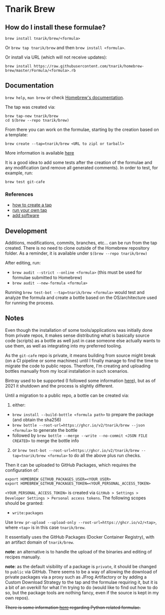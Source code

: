 # Tnarik Brew

## How do I install these formulae?
`brew install tnarik/brew/<formula>`

Or `brew tap tnarik/brew` and then `brew install <formula>`.

Or install via URL (which will not receive updates):

```
brew install https://raw.githubusercontent.com/tnarik/homebrew-brew/master/Formula/<formula>.rb
```

## Documentation
`brew help`, `man brew` or check [Homebrew's documentation](https://docs.brew.sh).


The tap was created via:

```
brew tap-new tnarik/brew
cd $(brew --repo tnarik/brew)
```

From there you can work on the formulae, starting by the creation based on a template:

```
brew create --tap=tnarik/brew <URL to zipl or tarball>
```

More information is available [here](https://docs.brew.sh/Formula-Cookbook)

It is a good idea to add some tests after the creation of the formulae and any modification (and remove all generated comments). In order to test, for example, run:

```
brew test git-cafe
```

### References

* [how to create a tap](https://docs.brew.sh/How-to-Create-and-Maintain-a-Tap)
* [run your own tap](https://publishing-project.rivendellweb.net/creating-and-running-your-own-homebrew-tap/)
* [add software](https://docs.brew.sh/Adding-Software-to-Homebrew)

## Development

Additions, modifications, commits, branches, etc... can be run from the tap created. There is no need to clone outside of the Homebrew repository folder. As a reminder, it is available under  `$(brew --repo tnarik/brew)`

After editing, run:

* `brew audit --strict --online <formula>` (this must be used for formulae submitted to Homebrew)
* `brew audit --new-formula <formula>`

Running `brew test-bot --tap=tnarik/brew <formula>` would test and analyze the formula <formula> and create a bottle based on the OS/architecture used for running the process.

## Notes

Even though the installation of some tools/applications was initially done from private repos, it makes sense distributing what is basically source code (scripts) as a bottle as well just in case someone else actually wants to use them, as well as integrating into my preferred tooling.

As the `git-cafe` repo is private, it means building from source might break (on a CI pipeline or some machines) until I finally manage to find the time to migrate the code to public repos. Therefore, I'm creating and uploading bottles manually from my local installation in such scenarios.

Bintray used to be supported (I followed some information [here](https://jonathanchang.org/blog/maintain-your-own-homebrew-repository-with-binary-bottles/)), but as of 2021 it shutdown and the process is slightly different.

Until a migration to a public repo, a bottle can be created via:

1. either:
  * `brew install --build-bottle <formula path>` to prepare the package (and obtain the sha256)
  * `brew bottle --root-url=https://ghcr.io/v2/tnarik/brew --json <formula>` to generate the bottle
  * followed by `brew bottle --merge --write --no-commit <JSON FILE CREATED>` to merge the bottle info
2. or `brew test-bot --root-url=https://ghcr.io/v2/tnarik/brew --tap=tnarik/brew <formula>` to do all the above plus run checks.

Then it can be uploaded to GitHub Packages, which requires the configuration of:

```
export HOMEBREW_GITHUB_PACKAGES_USER=<YOUR_USER>
export HOMEBREW_GITHUB_PACKAGES_TOKEN=<YOUR_PERSONAL_ACCESS_TOKEN>
```

`<YOUR_PERSONAL_ACCESS_TOKEN>` is created via `GitHub > Settings > Developer Settings > Personal access tokens`. The following scopes should be granted:

* `write:packages`

Use `brew pr-upload --upload-only --root-url=https://ghcr.io/v2/<tap>`, where `<tap>` is in this case `tnarik/brew`.

It essentially uses the GitHub Packages (Docker Container Registry), with an artifact domain of `tnarik/brew`.

**note**: an alternative is to handle the upload of the binaries and editing of recipes manually.

**note**: as the default visibility of a package is `private`, it should be changed to `public` via GitHub. There seems to be a way of allowing the download of private packages via a proxy such as JFrog Artifactory or by adding a Custom Download Strategy to the tap and the formulae requiring it, but it is a bit of an overkill for what I'm trying to do (would like to find out how to do so, but the package tools are nothing fancy, even if the source is kept in my own repos).

~~There is some information [here](https://docs.brew.sh/Python-for-Formula-Authors) regarding Python related formulae.~~
